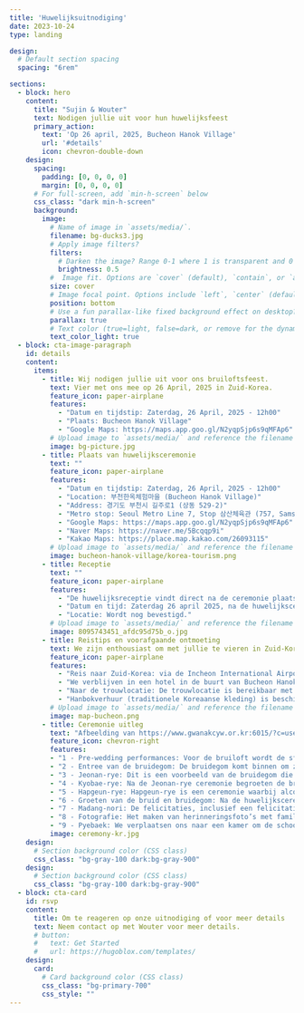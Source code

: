 ```yaml
---
title: 'Huwelijksuitnodiging'
date: 2023-10-24
type: landing

design:
  # Default section spacing
  spacing: "6rem"

sections:
  - block: hero
    content:
      title: "Sujin & Wouter"
      text: Nodigen jullie uit voor hun huwelijksfeest
      primary_action:
        text: 'Op 26 april, 2025, Bucheon Hanok Village'
        url: '#details'
        icon: chevron-double-down
    design:
      spacing:
        padding: [0, 0, 0, 0]
        margin: [0, 0, 0, 0]
      # For full-screen, add `min-h-screen` below
      css_class: "dark min-h-screen"
      background:
        image:
          # Name of image in `assets/media/`.
          filename: bg-ducks3.jpg
          # Apply image filters?
          filters:
            # Darken the image? Range 0-1 where 1 is transparent and 0 is opaque.
            brightness: 0.5
          #  Image fit. Options are `cover` (default), `contain`, or `actual` size.
          size: cover
          # Image focal point. Options include `left`, `center` (default), or `right`.
          position: bottom
          # Use a fun parallax-like fixed background effect on desktop? true/false
          parallax: true
          # Text color (true=light, false=dark, or remove for the dynamic theme color).
          text_color_light: true
  - block: cta-image-paragraph
    id: details
    content:
      items:
        - title: Wij nodigen jullie uit voor ons bruiloftsfeest.
          text: Vier met ons mee op 26 April, 2025 in Zuid-Korea.
          feature_icon: paper-airplane
          features:
            - "Datum en tijdstip: Zaterdag, 26 April, 2025 - 12h00"
            - "Plaats: Bucheon Hanok Village"
            - "Google Maps: https://maps.app.goo.gl/N2yqpSjp6s9qMFAp6"
          # Upload image to `assets/media/` and reference the filename here
          image: bg-picture.jpg
        - title: Plaats van huwelijksceremonie
          text: ""
          feature_icon: paper-airplane
          features:
            - "Datum en tijdstip: Zaterdag, 26 April, 2025 - 12h00"
            - "Location: 부천한옥체험마을 (Bucheon Hanok Village)"
            - "Address: 경기도 부천시 길주로1 (상동 529-2)"
            - "Metro stop: Seoul Metro Line 7, Stop 삼산체육관 (757, Samsan Gymnasium)"
            - "Google Maps: https://maps.app.goo.gl/N2yqpSjp6s9qMFAp6"
            - "Naver Maps: https://naver.me/5Bcqqp9i"
            - "Kakao Maps: https://place.map.kakao.com/26093115"
          # Upload image to `assets/media/` and reference the filename here
          image: bucheon-hanok-village/korea-tourism.png
        - title: Receptie
          text: ""
          feature_icon: paper-airplane
          features:
            - "De huwelijksreceptie vindt direct na de ceremonie plaats."
            - "Datum en tijd: Zaterdag 26 april 2025, na de huwelijksceremonie."
            - "Locatie: Wordt nog bevestigd."
          # Upload image to `assets/media/` and reference the filename here
          image: 8095743451_afdc95d75b_o.jpg
        - title: Reistips en voorafgaande ontmoeting
          text: We zijn enthousiast om met jullie te vieren in Zuid-Korea! Hier is wat handige informatie voor je reisplanning. Meer details volgen snel.
          feature_icon: paper-airplane
          features:
            - "Reis naar Zuid-Korea: via de Incheon International Airport (ICN), de belangrijkste luchthaven die Seoul bedient. Kom een dag of twee van tevoren."
            - "We verblijven in een hotel in de buurt van Bucheon Hanok Village. Je kan ons daar al ontmoeten en accommodatie in de buurt te boeken."
            - "Naar de trouwlocatie: De trouwlocatie is bereikbaar met het openbaar vervoer. (Seoul Metro Line 7, Stop 삼산체육관 (757, Samsan Gymnasium))"
            - "Hanbokverhuur (traditionele Koreaanse kleding) is beschikbaar in de buurt van de Bucheon Hanok Village of in het centrum van Seoul. Wij zullen ze dragen, maar het is volledig optioneel. Meer informatie volgt binnenkort!"
          # Upload image to `assets/media/` and reference the filename here
          image: map-bucheon.png
        - title: Ceremonie uitleg
          text: "Afbeelding van https://www.gwanakcyw.or.kr:6015/?c=user&mcd=gkd0002"
          feature_icon: chevron-right
          features:
          - "1 - Pre-wedding performances: Voor de bruiloft wordt de sfeer in de trouwzaal verhoogd en wordt de aankomende bruiloft aangekondigd. Er zijn optredens van pungmul, nabal, enz."
          - "2 - Entree van de bruidegom: De bruidegom komt binnen om zijn bruid te begroeten."
          - "3 - Jeonan-rye: Dit is een voorbeeld van de bruidegom die met zijn schoonvader naar het huis van de bruid gaat en een gans aan de moeder van de bruid geeft. De gans is een symbool van een belofte om de relatie voor de rest van het leven te behouden zodra een relatie is gevormd. Vroeger werd een levende gans gebruikt, maar tegenwoordig wordt in plaats daarvan een houten gans gebruikt."
          - "4 - Kyobae-rye: Na de Jeonan-rye ceremonie begroeten de bruidegom en de bruid elkaar voor het eerst in de uitnodigingshal, en de bruidegom en de bruid buigen voor elkaar. Met deze Gyobae ceremonie beloven de bruidegom en de bruid samen te leven voor honderd jaar."
          - "5 - Hapgeun-rye: Hapgeun-rye is een ceremonie waarbij alcohol in een beker en een kalebas wordt gegoten en apart wordt gedronken. De kalebas was oorspronkelijk één en werd in tweeën verdeeld, waarna de twee weer één worden, wat de eenheid van het paar symboliseert."
          - "6 - Groeten van de bruid en bruidegom: Na de huwelijksceremonie zijn alle formaliteiten van de huwelijksceremonie voorbij. De bruid en bruidegom drukken hun dankbaarheid uit naar de gasten die hen kwamen bezoeken."
          - "7 - Madang-nori: De felicitaties, inclusief een felicitatiesperformance die is voorbereid door de vrienden van de bruidegom en bruid, samen met samulnori en feestelijke dansen, zullen allemaal samen worden uitgevoerd."
          - "8 - Fotografie: Het maken van herinneringsfoto’s met familie, vrienden en kennissen."
          - "9 - Pyebaek: We verplaatsen ons naar een kamer om de schoonouders en familieleden te begroeten."
          image: ceremony-kr.jpg
    design:
      # Section background color (CSS class)
      css_class: "bg-gray-100 dark:bg-gray-900"     
    design:
      # Section background color (CSS class)
      css_class: "bg-gray-100 dark:bg-gray-900"
  - block: cta-card
    id: rsvp
    content:
      title: Om te reageren op onze uitnodiging of voor meer details
      text: Neem contact op met Wouter voor meer details.
      # button:
      #   text: Get Started
      #   url: https://hugoblox.com/templates/
    design:
      card:
        # Card background color (CSS class)
        css_class: "bg-primary-700"
        css_style: ""
---
```

